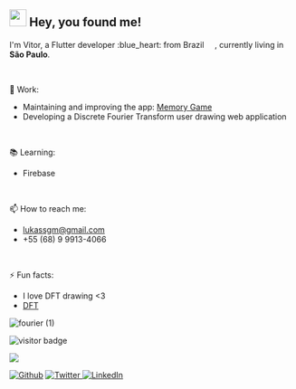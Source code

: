 <h2><img src="https://emojis.slackmojis.com/emojis/images/1531849430/4246/blob-sunglasses.gif?1531849430" width="30"/> Hey, you found me!</h2>

<p>I'm Vitor, a Flutter developer :blue_heart: from Brazil <img src="https://user-images.githubusercontent.com/9553743/117826858-e0913680-b246-11eb-8a3b-85ada6a5c66b.png" width="15"/>, currently living in <b>São Paulo</b>. </p>
<br>

🔭 Work:
* Maintaining and improving the app: [Memory Game](https://play.google.com/store/apps/details?id=com.memory_game.by.reiko)
* Developing a Discrete Fourier Transform user drawing web application
<br>

:books: Learning:
* Firebase
<br>

📫 How to reach me:
* lukassgm@gmail.com <br>
* +55 (68) 9 9913-4066 <br>
<br>

:zap: Fun facts:
* I love DFT drawing <3
* [DFT](https://www.youtube.com/watch?v=-qgreAUpPwM&ab_channel=3Blue1Brown)


![fourier (1)](https://user-images.githubusercontent.com/9553743/117827435-5c8b7e80-b247-11eb-926c-41f1841cb579.gif)



<p align="left">
  <img src="https://visitor-badge.glitch.me/badge?page_id=Reiko-Developer.Reiko-Developer" alt="visitor badge"/>
</p>

<img src="https://github-readme-stats.vercel.app/api?username=reiko-dev&&show_icons=true&theme=gruvbox"> </img>

<p><a href="https://github.com/reiko-dev" target="_blank"><img alt="Github" src="https://img.shields.io/badge/GitHub-%2312100E.svg?&style=for-the-badge&logo=Github&logoColor=white" /></a> 
  <a href="https://twitter.com/reiko_dev" target="_blank"><img alt="Twitter" src="https://img.shields.io/badge/twitter-%231DA1F2.svg?&style=for-the-badge&logo=twitter&logoColor=white" /> </a> 
  <a href="https://www.linkedin.com/in/reiko-dev" target="_blank"><img alt="LinkedIn" src="https://img.shields.io/badge/linkedin-%230077B5.svg?&style=for-the-badge&logo=linkedin&logoColor=white" /></a>
</p>

<!--
**Reiko-Developer/Reiko-Developer** is a ✨ _special_ ✨ repository because its `README.md` (this file) appears on your GitHub profile.**
-->
